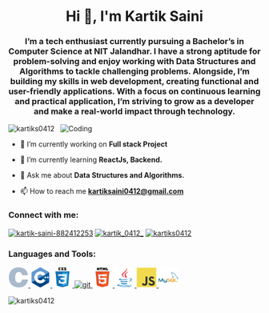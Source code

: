 <h1 align="center">Hi 👋, I'm Kartik Saini</h1>
<h3 align="center">I’m a tech enthusiast currently pursuing a Bachelor’s in Computer Science at NIT Jalandhar. I have a strong aptitude for problem-solving and enjoy working with Data Structures and Algorithms to tackle challenging problems. Alongside, I’m building my skills in web development, creating functional and user-friendly applications. With a focus on continuous learning and practical application, I’m striving to grow as a developer and make a real-world impact through technology.</h3>
<img align="right" alt="Coding" width="400" src="https://cdn.dribbble.com/users/1162077/screenshots/3848914/programmer.gif">

<p align="left"> <img src="https://komarev.com/ghpvc/?username=kartiks0412&label=Profile%20views&color=0e75b6&style=flat" alt="kartiks0412" /> </p>

- 🔭 I’m currently working on **Full stack Project**

- 🌱 I’m currently learning **ReactJs, Backend.**

- 💬 Ask me about **Data Structures and Algorithms.**

- 📫 How to reach me **kartiksaini0412@gmail.com**

<h3 align="left">Connect with me:</h3>
<p align="left">
<a href="https://linkedin.com/in/kartik-saini-882412253" target="blank"><img align="center" src="https://raw.githubusercontent.com/rahuldkjain/github-profile-readme-generator/master/src/images/icons/Social/linked-in-alt.svg" alt="kartik-saini-882412253" height="30" width="40" /></a>
<a href="https://instagram.com/kartik_0412_" target="blank"><img align="center" src="https://raw.githubusercontent.com/rahuldkjain/github-profile-readme-generator/master/src/images/icons/Social/instagram.svg" alt="kartik_0412_" height="30" width="40" /></a>
<a href="https://www.leetcode.com/kartiks0412" target="blank"><img align="center" src="https://raw.githubusercontent.com/rahuldkjain/github-profile-readme-generator/master/src/images/icons/Social/leet-code.svg" alt="kartiks0412" height="30" width="40" /></a>
</p>

<h3 align="left">Languages and Tools:</h3>
<p align="left"> <a href="https://www.cprogramming.com/" target="_blank" rel="noreferrer"> <img src="https://raw.githubusercontent.com/devicons/devicon/master/icons/c/c-original.svg" alt="c" width="40" height="40"/> </a> <a href="https://www.w3schools.com/cpp/" target="_blank" rel="noreferrer"> <img src="https://raw.githubusercontent.com/devicons/devicon/master/icons/cplusplus/cplusplus-original.svg" alt="cplusplus" width="40" height="40"/> </a> <a href="https://www.w3schools.com/css/" target="_blank" rel="noreferrer"> <img src="https://raw.githubusercontent.com/devicons/devicon/master/icons/css3/css3-original-wordmark.svg" alt="css3" width="40" height="40"/> </a> <a href="https://git-scm.com/" target="_blank" rel="noreferrer"> <img src="https://www.vectorlogo.zone/logos/git-scm/git-scm-icon.svg" alt="git" width="40" height="40"/> </a> <a href="https://www.w3.org/html/" target="_blank" rel="noreferrer"> <img src="https://raw.githubusercontent.com/devicons/devicon/master/icons/html5/html5-original-wordmark.svg" alt="html5" width="40" height="40"/> </a> <a href="https://www.java.com" target="_blank" rel="noreferrer"> <img src="https://raw.githubusercontent.com/devicons/devicon/master/icons/java/java-original.svg" alt="java" width="40" height="40"/> </a> <a href="https://developer.mozilla.org/en-US/docs/Web/JavaScript" target="_blank" rel="noreferrer"> <img src="https://raw.githubusercontent.com/devicons/devicon/master/icons/javascript/javascript-original.svg" alt="javascript" width="40" height="40"/> </a> <a href="https://www.mysql.com/" target="_blank" rel="noreferrer"> <img src="https://raw.githubusercontent.com/devicons/devicon/master/icons/mysql/mysql-original-wordmark.svg" alt="mysql" width="40" height="40"/> </a> </p>

<p><img align="center" src="https://github-readme-stats.vercel.app/api/top-langs?username=kartiks0412&show_icons=true&locale=en&layout=compact" alt="kartiks0412" /></p>
